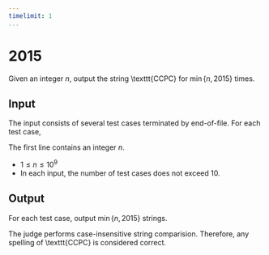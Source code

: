 ```yaml
---
timelimit: 1
...
```


# 2015

Given an integer $n$, output the string \texttt{CCPC} for $\min\{n, 2015\}$ times.

## Input

The input consists of several test cases terminated by end-of-file. For each test case,

The first line contains an integer $n$.

* $1 \leq n \leq 10^9$
* In each input, the number of test cases does not exceed $10$.

## Output

For each test case, output $\min\{n, 2015\}$ strings.

The judge performs case-insensitive string comparision. Therefore, any spelling of \texttt{CCPC} is considered correct.

<!--SAMPLES-->
